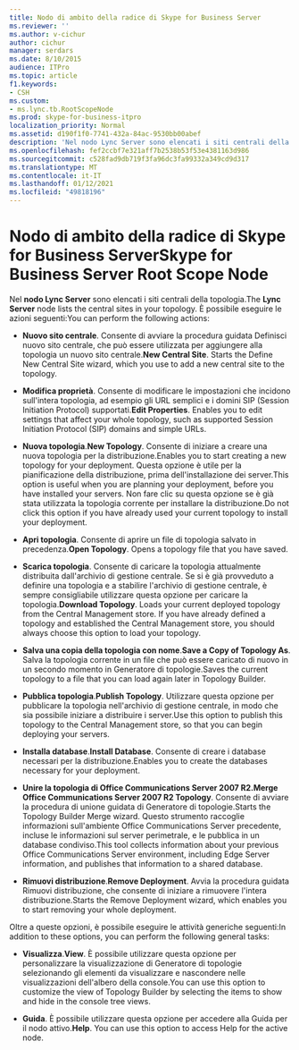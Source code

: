 ```yaml
---
title: Nodo di ambito della radice di Skype for Business Server
ms.reviewer: ''
ms.author: v-cichur
author: cichur
manager: serdars
ms.date: 8/10/2015
audience: ITPro
ms.topic: article
f1.keywords:
- CSH
ms.custom:
- ms.lync.tb.RootScopeNode
ms.prod: skype-for-business-itpro
localization_priority: Normal
ms.assetid: d190f1f0-7741-432a-84ac-9530bb00abef
description: 'Nel nodo Lync Server sono elencati i siti centrali della topologia. È possibile eseguire le operazioni seguenti:'
ms.openlocfilehash: fef2ccbf7e321aff7b2538b53f53e4381163d986
ms.sourcegitcommit: c528fad9db719f3fa96dc3fa99332a349cd9d317
ms.translationtype: MT
ms.contentlocale: it-IT
ms.lasthandoff: 01/12/2021
ms.locfileid: "49818196"
---
```

# <a name="skype-for-business-server-root-scope-node"></a><span data-ttu-id="fe74d-104">Nodo di ambito della radice di Skype for Business Server</span><span class="sxs-lookup"><span data-stu-id="fe74d-104">Skype for Business Server Root Scope Node</span></span>
 
<span data-ttu-id="fe74d-105">Nel **nodo Lync Server** sono elencati i siti centrali della topologia.</span><span class="sxs-lookup"><span data-stu-id="fe74d-105">The **Lync Server** node lists the central sites in your topology.</span></span> <span data-ttu-id="fe74d-106">È possibile eseguire le azioni seguenti:</span><span class="sxs-lookup"><span data-stu-id="fe74d-106">You can perform the following actions:</span></span>
  
- <span data-ttu-id="fe74d-p103">**Nuovo sito centrale**. Consente di avviare la procedura guidata Definisci nuovo sito centrale, che può essere utilizzata per aggiungere alla topologia un nuovo sito centrale.</span><span class="sxs-lookup"><span data-stu-id="fe74d-p103">**New Central Site**. Starts the Define New Central Site wizard, which you use to add a new central site to the topology.</span></span>
    
- <span data-ttu-id="fe74d-p104">**Modifica proprietà**. Consente di modificare le impostazioni che incidono sull'intera topologia, ad esempio gli URL semplici e i domini SIP (Session Initiation Protocol) supportati.</span><span class="sxs-lookup"><span data-stu-id="fe74d-p104">**Edit Properties**. Enables you to edit settings that affect your whole topology, such as supported Session Initiation Protocol (SIP) domains and simple URLs.</span></span>
    
- <span data-ttu-id="fe74d-111">**Nuova topologia**.</span><span class="sxs-lookup"><span data-stu-id="fe74d-111">**New Topology**.</span></span> <span data-ttu-id="fe74d-112">Consente di iniziare a creare una nuova topologia per la distribuzione.</span><span class="sxs-lookup"><span data-stu-id="fe74d-112">Enables you to start creating a new topology for your deployment.</span></span> <span data-ttu-id="fe74d-113">Questa opzione è utile per la pianificazione della distribuzione, prima dell'installazione dei server.</span><span class="sxs-lookup"><span data-stu-id="fe74d-113">This option is useful when you are planning your deployment, before you have installed your servers.</span></span> <span data-ttu-id="fe74d-114">Non fare clic su questa opzione se è già stata utilizzata la topologia corrente per installare la distribuzione.</span><span class="sxs-lookup"><span data-stu-id="fe74d-114">Do not click this option if you have already used your current topology to install your deployment.</span></span>
    
- <span data-ttu-id="fe74d-p106">**Apri topologia**. Consente di aprire un file di topologia salvato in precedenza.</span><span class="sxs-lookup"><span data-stu-id="fe74d-p106">**Open Topology**. Opens a topology file that you have saved.</span></span>
    
- <span data-ttu-id="fe74d-p107">**Scarica topologia**. Consente di caricare la topologia attualmente distribuita dall'archivio di gestione centrale. Se si è già provveduto a definire una topologia e a stabilire l'archivio di gestione centrale, è sempre consigliabile utilizzare questa opzione per caricare la topologia.</span><span class="sxs-lookup"><span data-stu-id="fe74d-p107">**Download Topology**. Loads your current deployed topology from the Central Management store. If you have already defined a topology and established the Central Management store, you should always choose this option to load your topology.</span></span>
    
- <span data-ttu-id="fe74d-120">**Salva una copia della topologia con nome**.</span><span class="sxs-lookup"><span data-stu-id="fe74d-120">**Save a Copy of Topology As**.</span></span> <span data-ttu-id="fe74d-121">Salva la topologia corrente in un file che può essere caricato di nuovo in un secondo momento in Generatore di topologie.</span><span class="sxs-lookup"><span data-stu-id="fe74d-121">Saves the current topology to a file that you can load again later in Topology Builder.</span></span>
    
- <span data-ttu-id="fe74d-122">**Pubblica topologia**.</span><span class="sxs-lookup"><span data-stu-id="fe74d-122">**Publish Topology**.</span></span> <span data-ttu-id="fe74d-123">Utilizzare questa opzione per pubblicare la topologia nell'archivio di gestione centrale, in modo che sia possibile iniziare a distribuire i server.</span><span class="sxs-lookup"><span data-stu-id="fe74d-123">Use this option to publish this topology to the Central Management store, so that you can begin deploying your servers.</span></span>
    
- <span data-ttu-id="fe74d-124">**Installa database**.</span><span class="sxs-lookup"><span data-stu-id="fe74d-124">**Install Database**.</span></span> <span data-ttu-id="fe74d-125">Consente di creare i database necessari per la distribuzione.</span><span class="sxs-lookup"><span data-stu-id="fe74d-125">Enables you to create the databases necessary for your deployment.</span></span>
    
- <span data-ttu-id="fe74d-126">**Unire la topologia di Office Communications Server 2007 R2.**</span><span class="sxs-lookup"><span data-stu-id="fe74d-126">**Merge Office Communications Server 2007 R2 Topology**.</span></span> <span data-ttu-id="fe74d-127">Consente di avviare la procedura di unione guidata di Generatore di topologie.</span><span class="sxs-lookup"><span data-stu-id="fe74d-127">Starts the Topology Builder Merge wizard.</span></span> <span data-ttu-id="fe74d-128">Questo strumento raccoglie informazioni sull'ambiente Office Communications Server precedente, incluse le informazioni sul server perimetrale, e le pubblica in un database condiviso.</span><span class="sxs-lookup"><span data-stu-id="fe74d-128">This tool collects information about your previous Office Communications Server environment, including Edge Server information, and publishes that information to a shared database.</span></span> 
    
- <span data-ttu-id="fe74d-129">**Rimuovi distribuzione**.</span><span class="sxs-lookup"><span data-stu-id="fe74d-129">**Remove Deployment**.</span></span> <span data-ttu-id="fe74d-130">Avvia la procedura guidata Rimuovi distribuzione, che consente di iniziare a rimuovere l'intera distribuzione.</span><span class="sxs-lookup"><span data-stu-id="fe74d-130">Starts the Remove Deployment wizard, which enables you to start removing your whole deployment.</span></span>
    
<span data-ttu-id="fe74d-131">Oltre a queste opzioni, è possibile eseguire le attività generiche seguenti:</span><span class="sxs-lookup"><span data-stu-id="fe74d-131">In addition to these options, you can perform the following general tasks:</span></span>
  
- <span data-ttu-id="fe74d-132">**Visualizza**.</span><span class="sxs-lookup"><span data-stu-id="fe74d-132">**View**.</span></span> <span data-ttu-id="fe74d-133">È possibile utilizzare questa opzione per personalizzare la visualizzazione di Generatore di topologie selezionando gli elementi da visualizzare e nascondere nelle visualizzazioni dell'albero della console.</span><span class="sxs-lookup"><span data-stu-id="fe74d-133">You can use this option to customize the view of Topology Builder by selecting the items to show and hide in the console tree views.</span></span>
    
- <span data-ttu-id="fe74d-p114">**Guida**. È possibile utilizzare questa opzione per accedere alla Guida per il nodo attivo.</span><span class="sxs-lookup"><span data-stu-id="fe74d-p114">**Help**. You can use this option to access Help for the active node.</span></span>
    

